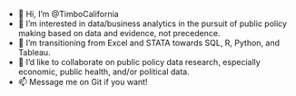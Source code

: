 - 👋 Hi, I’m @TimboCalifornia
- 👀 I’m interested in data/business analytics in the pursuit of public policy making based on data and evidence, not precedence.  
- 🌱 I’m transitioning from Excel and STATA towards SQL, R, Python, and Tableau. 
- 💞️ I’d like to collaborate on public policy data research, especially economic, public health, and/or political data. 
- 📫 Message me on Git if you want! 

<!---
TimboCalifornia/TimboCalifornia is a ✨ special ✨ repository because its `README.md` (this file) appears on your GitHub profile.
You can click the Preview link to take a look at your changes.
--->
